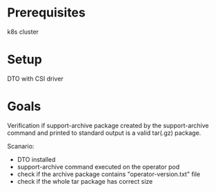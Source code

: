 # Prerequisites
k8s cluster

# Setup
DTO with CSI driver

# Goals
Verification if support-archive package created by the support-archive command and printed to standard output is a valid tar(.gz) package.

Scanario:
- DTO installed
- support-archive command executed on the operator pod
- check if the archive package contains "operator-version.txt" file
- check if the whole tar package has correct size

